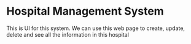 # Hospital Management System

This is UI for this system.
We can use this web page to create, update, delete and see all the information in this hospital
